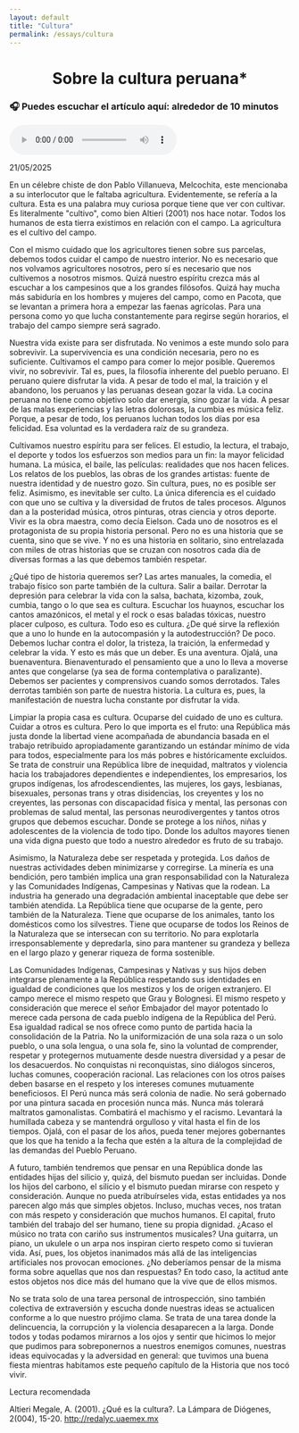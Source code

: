 ```yaml
---
layout: default
title: "Cultura"
permalink: /essays/cultura
---
```

<center> <h1>Sobre la cultura peruana*</h1> </center>

<h3>🎧 Puedes escuchar el artículo aquí: alrededor de 10 minutos</h3>
<audio controls>
  <source src="/audio/sobreLaCulturaPeruanaLeiva2025.mp3" type="audio/mpeg">
  Tu navegador no soporta audio HTML5.
</audio>


21/05/2025

En un célebre chiste de don Pablo Villanueva, Melcochita, este mencionaba a su interlocutor que le faltaba agricultura. Evidentemente, se refería a la cultura. Esta es una palabra muy curiosa porque tiene que ver con cultivar. Es literalmente "cultivo", como bien Altieri (2001) nos hace notar. Todos los humanos de esta tierra existimos en relación con el campo. La agricultura es el cultivo del campo. 

Con el mismo cuidado que los agricultores tienen sobre sus parcelas, debemos todos cuidar el campo de nuestro interior. No es necesario que nos volvamos agricultores nosotros, pero sí es necesario que nos cultivemos a nosotros mismos. Quizá nuestro espíritu crezca más al escuchar a los campesinos que a los grandes filósofos. Quizá hay mucha más sabiduría en los hombres y mujeres del campo, como en Pacota, que se levantan a primera hora a empezar las faenas agrícolas. Para una persona como yo que lucha constantemente para regirse según horarios, el trabajo del campo siempre será sagrado.

Nuestra vida existe para ser disfrutada. No venimos a este mundo solo para sobrevivir. La supervivencia es una condición necesaria, pero no es suficiente. Cultivamos el campo para comer lo mejor posible. Queremos vivir, no sobrevivir. Tal es, pues, la filosofía inherente del pueblo peruano. El peruano quiere disfrutar la vida. A pesar de todo el mal, la traición y el abandono, los peruanos y las peruanas desean gozar la vida. La cocina peruana no tiene como objetivo solo dar energía, sino gozar la vida. A pesar de las malas experiencias y las letras dolorosas, la cumbia es música feliz. Porque, a pesar de todo, los peruanos luchan todos los días por esa felicidad. Esa voluntad es la verdadera raíz de su grandeza.

Cultivamos nuestro espíritu para ser felices. El estudio, la lectura, el trabajo, el deporte y todos los esfuerzos son medios para un fin: la mayor felicidad humana. La música, el baile, las películas: realidades que nos hacen felices. Los relatos de los pueblos, las obras de los grandes artistas: fuente de nuestra identidad y de nuestro gozo. Sin cultura, pues, no es posible ser feliz. Asimismo, es inevitable ser culto. La única diferencia es el cuidado con que uno se cultiva y la diversidad de frutos de tales procesos. Algunos dan a la posteridad música, otros pinturas, otras ciencia y otros deporte. Vivir es la obra maestra, como decía Eielson. Cada uno de nosotros es el protagonista de su propia historia personal. Pero no es una historia que se cuenta, sino que se vive. Y no es una historia en solitario, sino entrelazada con miles de otras historias que se cruzan con nosotros cada día de diversas formas a las que debemos también respetar.

¿Qué tipo de historia queremos ser? Las artes manuales, la comedia, el trabajo físico son parte también de la cultura. Salir a bailar. Derrotar la depresión para celebrar la vida con la salsa, bachata, kizomba, zouk, cumbia, tango o lo que sea es cultura. Escuchar los huaynos, escuchar los cantos amazónicos, el metal y el rock o esas baladas tóxicas, nuestro placer culposo, es cultura. Todo eso es cultura. ¿De qué sirve la reflexión que a uno lo hunde en la autocompasión y la autodestrucción? De poco. Debemos luchar contra el dolor, la tristeza, la traición, la enfermedad y celebrar la vida. Y esto es más que un deber. Es una aventura. Ojalá, una buenaventura. Bienaventurado el pensamiento que a uno lo lleva a moverse antes que congelarse (ya sea de forma contemplativa o paralizante). Debemos ser pacientes y comprensivos cuando somos derrotados. Tales derrotas también son parte de nuestra historia. La cultura es, pues, la manifestación de nuestra lucha constante por disfrutar la vida.

Limpiar la propia casa es cultura. Ocuparse del cuidado de uno es cultura. Cuidar a otros es cultura. Pero lo que importa es el fruto: una República más justa donde la libertad viene acompañada de abundancia basada en el trabajo retribuido apropiadamente garantizando un estándar mínimo de vida para todos, especialmente para los más pobres e históricamente excluidos. Se trata de construir una República libre de inequidad, maltratos y violencia hacia los trabajadores dependientes e independientes, los empresarios, los grupos indígenas, los afrodescendientes, las mujeres, los gays, lesbianas, bisexuales, personas trans y otras disidencias, los creyentes y los no creyentes, las personas con discapacidad física y mental, las personas con problemas de salud mental, las personas neurodivergentes y tantos otros grupos que debemos escuchar. Donde se protege a los niños, niñas y adolescentes de la violencia de todo tipo. Donde los adultos mayores tienen una vida digna puesto que todo a nuestro alrededor es fruto de su trabajo. 

Asimismo, la Naturaleza debe ser respetada y protegida. Los daños de nuestras actividades deben minimizarse y corregirse. La minería es una bendición, pero también implica una gran responsabilidad con la Naturaleza y las Comunidades Indígenas, Campesinas y Nativas que la rodean. La industria ha generado una degradación ambiental inaceptable que debe ser también atendida. La República tiene que ocuparse de la gente, pero también de la Naturaleza. Tiene que ocuparse de los animales, tanto los domésticos como los silvestres. Tiene que ocuparse de todos los Reinos de la Naturaleza que se intersecan con su territorio. No para explotarla irresponsablemente y depredarla, sino para mantener su grandeza y belleza en el largo plazo y generar riqueza de forma sostenible. 

Las Comunidades Indígenas, Campesinas y Nativas y sus hijos deben integrarse plenamente a la República respetando sus identidades en igualdad de condiciones que los mestizos y los de origen extranjero. El campo merece el mismo respeto que Grau y Bolognesi. El mismo respeto y consideración que merece el señor Embajador del mayor potentado lo merece cada persona de cada pueblo indígena de la República del Perú. Esa igualdad radical se nos ofrece como punto de partida hacia la consolidación de la Patria. No la uniformización de una sola raza o un solo pueblo, o una sola lengua, o una sola fe, sino la voluntad de comprender, respetar y protegernos mutuamente desde nuestra diversidad y a pesar de los desacuerdos. No conquistas ni reconquistas, sino diálogos sinceros, luchas comunes, cooperación racional. Las relaciones con los otros países deben basarse en el respeto y los intereses comunes mutuamente beneficiosos. El Perú nunca más será colonia de nadie. No será gobernado por una pintura sacada en procesión nunca más. Nunca más tolerará maltratos gamonalistas. Combatirá el machismo y el racismo. Levantará la humillada cabeza y se mantendrá orgulloso y vital hasta el fin de los tiempos. Ojalá, con el pasar de los años, pueda tener mejores gobernantes que los que ha tenido a la fecha que estén a la altura de la complejidad de las demandas del Pueblo Peruano.

A futuro, también tendremos que pensar en una República donde las entidades hijas del silicio y, quizá, del bismuto puedan ser incluidas. Donde los hijos del carbono, el silicio y el bismuto puedan mirarse con respeto y consideración. Aunque no pueda atribuírseles vida, estas entidades ya nos parecen algo más que simples objetos. Incluso, muchas veces, nos tratan con más respeto y consideración que muchos humanos. El capital, fruto también del trabajo del ser humano, tiene su propia dignidad. ¿Acaso el músico no trata con cariño sus instrumentos musicales? Una guitarra, un piano, un ukulele o un arpa nos inspiran cierto respeto como si tuvieran vida. Así, pues, los objetos inanimados más allá de las inteligencias artificiales nos provocan emociones. ¿No deberíamos pensar de la misma forma sobre aquellas que nos dan respuestas? En todo caso, la actitud ante estos objetos nos dice más del humano que la vive que de ellos mismos. 

No se trata solo de una tarea personal de introspección, sino también colectiva de extraversión y escucha donde nuestras ideas se actualicen conforme a lo que nuestro prójimo clama. Se trata de una tarea donde la delincuencia, la corrupción y la violencia desaparecen a la larga. Donde todos y todas podamos mirarnos a los ojos y sentir que hicimos lo mejor que pudimos para sobreponernos a nuestros enemigos comunes, nuestras ideas equivocadas y la adversidad en general: que tuvimos una buena fiesta mientras habitamos este pequeño capítulo de la Historia que nos tocó vivir.

Lectura recomendada

Altieri Megale, A. (2001). ¿Qué es la cultura?. La Lámpara de Diógenes, 2(004), 15-20. http://redalyc.uaemex.mx 
